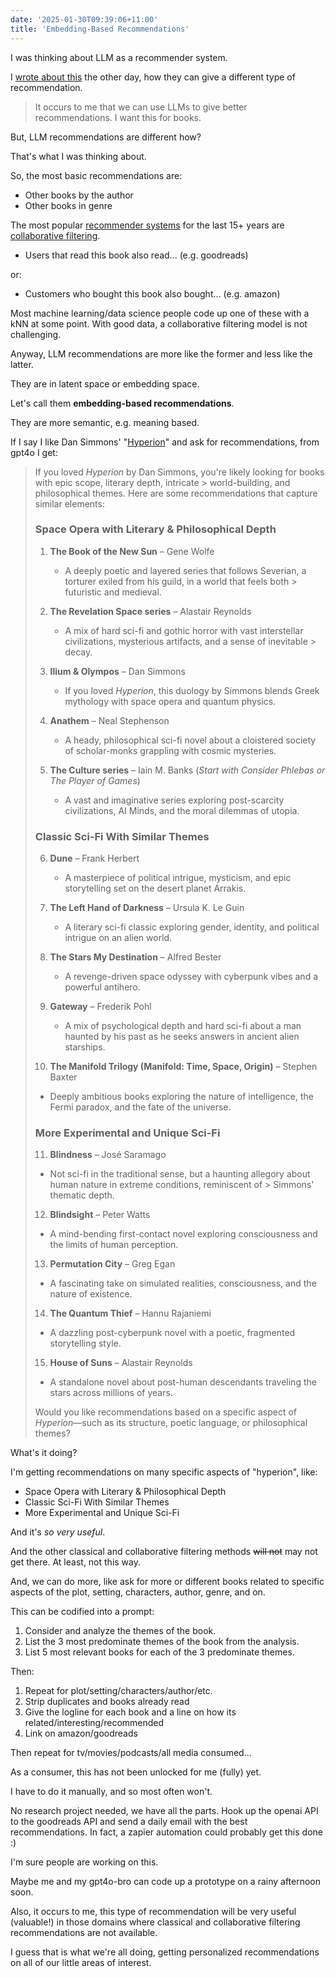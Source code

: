 ```yaml
---
date: '2025-01-30T09:39:06+11:00'
title: 'Embedding-Based Recommendations'
---
```


I was thinking about LLM as a recommender system.

I [wrote about this](/blog/posts/llm-based-recommendation-engine/) the other day, how they can give a different type of recommendation.

> It occurs to me that we can use LLMs to give better recommendations.
> I want this for books.

But, LLM recommendations are different how?

That's what I was thinking about.

So, the most basic recommendations are:

- Other books by the author
- Other books in genre

The most popular [recommender systems](https://en.wikipedia.org/wiki/Recommender_system) for the last 15+ years are [collaborative filtering](https://en.wikipedia.org/wiki/Collaborative_filtering).

- Users that read this book also read... (e.g. goodreads)

or:

- Customers who bought this book also bought... (e.g. amazon)

Most machine learning/data science people code up one of these with a kNN at some point. With good data, a collaborative filtering model is not challenging.

Anyway, LLM recommendations are more like the former and less like the latter.

They are in latent space or embedding space.

Let's call them **embedding-based recommendations**.

They are more semantic, e.g. meaning based.

If I say I like Dan Simmons' "[Hyperion](https://www.goodreads.com/book/show/77566.Hyperion)" and ask for recommendations, from gpt4o I get:


> If you loved *Hyperion* by Dan Simmons, you're likely looking for books with epic scope, literary depth, intricate > world-building, and philosophical themes. Here are some recommendations that capture similar elements:
>
> ### **Space Opera with Literary & Philosophical Depth**
> 1. **The Book of the New Sun** – Gene Wolfe
>    - A deeply poetic and layered series that follows Severian, a torturer exiled from his guild, in a world that feels both > futuristic and medieval.
>
> 2. **The Revelation Space series** – Alastair Reynolds
>    - A mix of hard sci-fi and gothic horror with vast interstellar civilizations, mysterious artifacts, and a sense of inevitable > decay.
>
> 3. **Ilium & Olympos** – Dan Simmons
>    - If you loved *Hyperion*, this duology by Simmons blends Greek mythology with space opera and quantum physics.
>
> 4. **Anathem** – Neal Stephenson
>    - A heady, philosophical sci-fi novel about a cloistered society of scholar-monks grappling with cosmic mysteries.
>
> 5. **The Culture series** – Iain M. Banks (*Start with Consider Phlebas or The Player of Games*)
>    - A vast and imaginative series exploring post-scarcity civilizations, AI Minds, and the moral dilemmas of utopia.
>
> ### **Classic Sci-Fi With Similar Themes**
> 6. **Dune** – Frank Herbert
>    - A masterpiece of political intrigue, mysticism, and epic storytelling set on the desert planet Arrakis.
>
> 7. **The Left Hand of Darkness** – Ursula K. Le Guin
>    - A literary sci-fi classic exploring gender, identity, and political intrigue on an alien world.
>
> 8. **The Stars My Destination** – Alfred Bester
>    - A revenge-driven space odyssey with cyberpunk vibes and a powerful antihero.
>
> 9. **Gateway** – Frederik Pohl
>    - A mix of psychological depth and hard sci-fi about a man haunted by his past as he seeks answers in ancient alien starships.
>
> 10. **The Manifold Trilogy (Manifold: Time, Space, Origin)** – Stephen Baxter
>    - Deeply ambitious books exploring the nature of intelligence, the Fermi paradox, and the fate of the universe.
>
> ### **More Experimental and Unique Sci-Fi**
> 11. **Blindness** – José Saramago
>    - Not sci-fi in the traditional sense, but a haunting allegory about human nature in extreme conditions, reminiscent of > Simmons' thematic depth.
>
> 12. **Blindsight** – Peter Watts
>    - A mind-bending first-contact novel exploring consciousness and the limits of human perception.
>
> 13. **Permutation City** – Greg Egan
>    - A fascinating take on simulated realities, consciousness, and the nature of existence.
>
> 14. **The Quantum Thief** – Hannu Rajaniemi
>    - A dazzling post-cyberpunk novel with a poetic, fragmented storytelling style.
>
> 15. **House of Suns** – Alastair Reynolds
>    - A standalone novel about post-human descendants traveling the stars across millions of years.
>
> Would you like recommendations based on a specific aspect of *Hyperion*—such as its structure, poetic language, or philosophical themes?


What's it doing?

I'm getting recommendations on many specific aspects of "hyperion", like:

* Space Opera with Literary & Philosophical Depth
* Classic Sci-Fi With Similar Themes
* More Experimental and Unique Sci-Fi

And it's _so very useful_.

And the other classical and collaborative filtering methods ~~will not~~ may not get there. At least, not this way.

And, we can do more, like ask for more or different books related to specific aspects of the plot, setting, characters, author, genre, and on.

This can be codified into a prompt:

1. Consider and analyze the themes of the book.
2. List the 3 most predominate themes of the book from the analysis.
3. List 5 most relevant books for each of the 3 predominate themes.

Then:

1. Repeat for plot/setting/characters/author/etc.
2. Strip duplicates and books already read
3. Give the logline for each book and a line on how its related/interesting/recommended
4. Link on amazon/goodreads

Then repeat for tv/movies/podcasts/all media consumed...

As a consumer, this has not been unlocked for me (fully) yet.

I have to do it manually, and so most often won't.

No research project needed, we have all the parts. Hook up the openai API to the goodreads API and send a daily email with the best recommendations. In fact, a zapier automation could probably get this done :)

I'm sure people are working on this.

Maybe me and my gpt4o-bro can code up a prototype on a rainy afternoon soon.

Also, it occurs to me, this type of recommendation will be very useful (valuable!) in those domains where classical and collaborative filtering recommendations are not available.

I guess that is what we're all doing, getting personalized recommendations on all of our little areas of interest.

